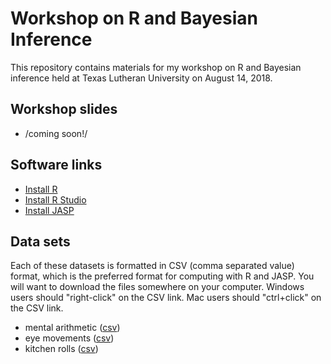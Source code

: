 # Workshop on R and Bayesian Inference

This repository contains materials for my workshop on R and Bayesian inference held at Texas Lutheran University on August 14, 2018. 

## Workshop slides
- /coming soon!/

## Software links
- [Install R](https://www.r-project.org)
- [Install R Studio](https://www.rstudio.com)
- [Install JASP](http://jasp-stats.org)

## Data sets 
Each of these datasets is formatted in CSV (comma separated value) format, which is the preferred format for computing with R and JASP. You will want to download the files somewhere on your computer. Windows users should "right-click" on the CSV link. Mac users should "ctrl+click" on the CSV link.

  - mental arithmetic ([csv](https://raw.githubusercontent.com/tomfaulkenberry/RworkshopTLU/master/datasets/mental_arithmetic.csv))
  - eye movements ([csv](https://raw.githubusercontent.com/tomfaulkenberry/RworkshopTLU/master/datasets/eye_movements.csv))
  - kitchen rolls ([csv](https://raw.githubusercontent.com/tomfaulkenberry/RworkshopTLU/master/datasets/kitchen_rolls.csv))